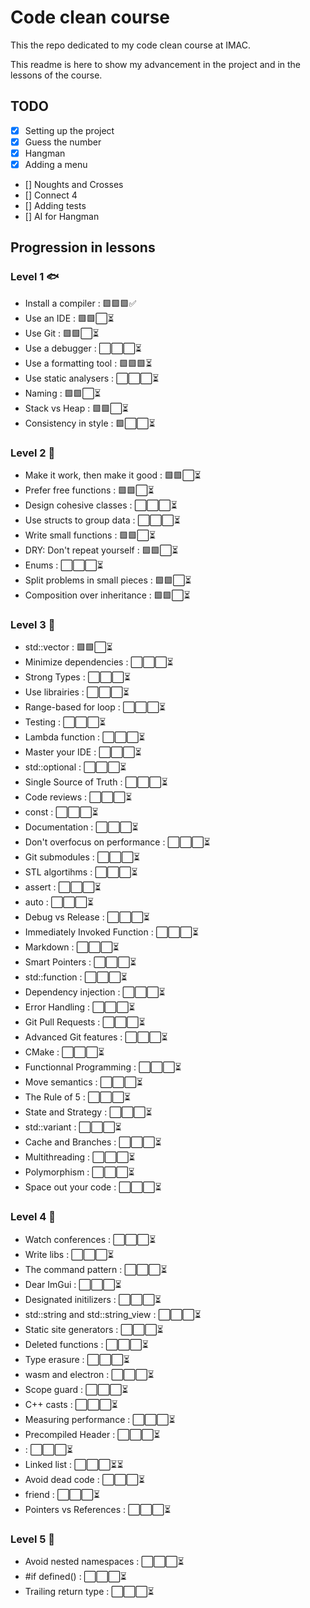 # Code clean course

This the repo dedicated to my code clean course at IMAC.

This readme is here to show my advancement in the project and in the lessons of the course. 

## TODO

- [x] Setting up the project
- [x] Guess the number
- [x] Hangman
- [x] Adding a menu
- [] Noughts and Crosses
- [] Connect 4
- [] Adding tests
- [] AI for Hangman 

## Progression in lessons

### Level 1 🐟 
- Install a compiler : 🟩🟩🟩✅
- Use an IDE : 🟩🟩⬜️⏳
- Use Git : 🟩🟩⬜️⏳
- Use a debugger : ⬜️⬜️⬜️⏳
- Use a formatting tool : 🟩🟩🟩⏳
- Use static analysers : ⬜️⬜️⬜️⏳
- Naming : 🟩🟩⬜️⏳
- Stack vs Heap : 🟩🟩⬜️⏳
- Consistency in style : 🟩⬜️⬜️⏳

### Level 2 🐬
- Make it work, then make it good : 🟩🟩⬜️⏳
- Prefer free functions : 🟩🟩⬜️⏳
- Design cohesive classes : ⬜⬜️⬜️⏳
- Use structs to group data : ⬜️⬜️⬜️⏳
- Write small functions : 🟩🟩⬜️⏳
- DRY: Don't repeat yourself : 🟩🟩⬜️⏳
- Enums : ⬜️⬜️⬜️⏳
- Split problems in small pieces : 🟩🟩⬜️⏳
- Composition over inheritance : 🟩🟩⬜️⏳

### Level 3 🐳 
- std::vector : 🟩🟩⬜️⏳
- Minimize dependencies : ⬜️⬜️⬜️⏳
- Strong Types : ⬜️⬜️⬜️⏳
- Use librairies : ⬜️⬜️⬜️⏳
- Range-based for loop : ⬜️⬜️⬜️⏳
- Testing : ⬜️⬜️⬜️⏳
- Lambda function : ⬜️⬜️⬜️⏳
- Master your IDE : ⬜️⬜️⬜️⏳
- std::optional : ⬜️⬜️⬜️⏳
- Single Source of Truth : ⬜️⬜️⬜️⏳
- Code reviews : ⬜️⬜️⬜️⏳
- const : ⬜️⬜️⬜️⏳
- Documentation : ⬜️⬜️⬜️⏳
- Don't overfocus on performance : ⬜️⬜️⬜️⏳
- Git submodules : ⬜️⬜️⬜️⏳
- STL algortihms : ⬜️⬜️⬜️⏳
- assert : ⬜️⬜️⬜️⏳
- auto : ⬜️⬜️⬜️⏳
- Debug vs Release : ⬜️⬜️⬜️⏳
- Immediately Invoked Function : ⬜️⬜️⬜️⏳
- Markdown : ⬜️⬜️⬜️⏳
- Smart Pointers : ⬜️⬜️⬜️⏳
- std::function : ⬜️⬜️⬜️⏳
- Dependency injection : ⬜️⬜️⬜️⏳
- Error Handling : ⬜️⬜️⬜️⏳
- Git Pull Requests : ⬜️⬜️⬜️⏳
- Advanced Git features : ⬜️⬜️⬜️⏳
- CMake : ⬜️⬜️⬜️⏳
- Functionnal Programming : ⬜️⬜️⬜️⏳
- Move semantics : ⬜️⬜️⬜️⏳
- The Rule of 5 : ⬜️⬜️⬜️⏳
- State and Strategy : ⬜️⬜️⬜️⏳
- std::variant : ⬜️⬜️⬜️⏳
- Cache and Branches : ⬜️⬜️⬜️⏳
- Multithreading : ⬜️⬜️⬜️⏳
- Polymorphism : ⬜️⬜️⬜️⏳
- Space out your code : ⬜️⬜️⬜️⏳

### Level 4 🐋 
- Watch conferences : ⬜️⬜️⬜️⏳
- Write libs : ⬜️⬜️⬜️⏳
- The command pattern : ⬜️⬜️⬜️⏳
- Dear ImGui : ⬜️⬜️⬜️⏳
- Designated initilizers : ⬜️⬜️⬜️⏳
- std::string and std::string_view : ⬜️⬜️⬜️⏳
- Static site generators : ⬜️⬜️⬜️⏳
- Deleted functions : ⬜️⬜️⬜️⏳
- Type erasure : ⬜️⬜️⬜️⏳
- wasm and electron : ⬜️⬜️⬜️⏳
- Scope guard : ⬜️⬜️⬜️⏳
- C++ casts : ⬜️⬜️⬜️⏳
- Measuring performance : ⬜️⬜️⬜️⏳
- Precompiled Header : ⬜️⬜️⬜️⏳
- <random> : ⬜️⬜️⬜️⏳
- Linked list : ⬜️⬜️⬜️⏳⏳
- Avoid dead code : ⬜️⬜️⬜️⏳
- friend : ⬜️⬜️⬜️⏳
- Pointers vs References : ⬜️⬜️⬜️⏳

### Level 5 🦈
- Avoid nested namespaces : ⬜️⬜️⬜️⏳
- #if defined() : ⬜️⬜️⬜️⏳
- Trailing return type : ⬜️⬜️⬜️⏳